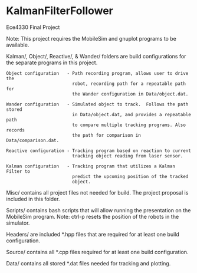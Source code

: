 KalmanFilterFollower
====================

Ece4330 Final Project

Note: This project requires the MobileSim and gnuplot programs to be available.

Kalman/, Object/, Reactive/, & Wander/ folders are build configurations for the
separate programs in this project.

	Object configuration   - Path recording program, allows user to drive the 
	                         robot, recording path for a repeatable path for
	                         the Wander configuration in Data/object.dat.
	                       
   	Wander configuration   - Simulated object to track.  Follows the path stored
   	                         in Data/object.dat, and provides a repeatable path
   	                         to compare multiple tracking programs. Also records
   	                         the path for comparison in Data/comparison.dat.
   	                       
	Reactive configuration - Tracking program based on reaction to current 
							 tracking object reading from laser sensor.
	
	Kalman configuration   - Tracking program that utilizes a Kalman Filter to
	 						 predict the upcoming position of the tracked 
	 						 object.

Misc/ contains all project files not needed for build. The project proposal is 
included in this folder.

Scripts/ contains bash scripts that will allow running the presentation on the 
MobileSim program.  Note: ctrl-p resets the position of the robots in the 
simulator. 

Headers/ are included *.hpp files that are required for at least one build 
configuration.

Source/ contains all *.cpp files required for at least one build configuration.

Data/ contains all stored *.dat files needed for tracking and plotting.
